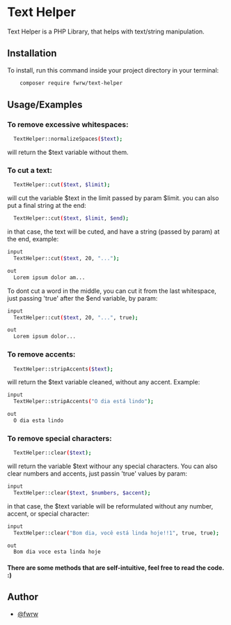 
# Text Helper

Text Helper is a PHP Library, that helps with text/string manipulation.

## Installation

To install, run this command inside your project directory in your terminal:

```bash
    composer require fwrw/text-helper
```
## Usage/Examples

### To remove excessive whitespaces:
```bash
  TextHelper::normalizeSpaces($text);
```
will return the $text variable without them.


### To cut a text:
```bash
  TextHelper::cut($text, $limit);
```
will cut the variable $text in the limit passed by param $limit.
you can also put a final string at the end:

```bash
  TextHelper::cut($text, $limit, $end);
```
in that case, the text will be cuted, and have a string (passed by param) at the end, example:
```bash
input
  TextHelper::cut($text, 20, "...");
```
```bash
out
  Lorem ipsum dolor am...
```
To dont cut a word in the middle, you can cut it from the last whitespace, just passing 'true' after the $end variable, by param:
```bash
input
  TextHelper::cut($text, 20, "...", true);
```
```bash
out
  Lorem ipsum dolor...
```
### To remove accents:
```bash
  TextHelper::stripAccents($text);
```
will return the $text variable cleaned, without any accent. Example:
```bash
input
  TextHelper::stripAccents("O dia está lindo");
```
```bash
out
  O dia esta lindo
```
### To remove special characters:
```bash
  TextHelper::clear($text);
```
will return the variable $text withour any special characters. You can also clear numbers and accents, just passin 'true' values by param:
```bash
input
  TextHelper::clear($text, $numbers, $accent);
```
in that case, the $text variable will be reformulated without any number, accent, or special character:
```bash
input
  TextHelper::clear("Bom dia, você está linda hoje!!1", true, true);
```
```bash
out
  Bom dia voce esta linda hoje
```
#### There are some methods that are self-intuitive, feel free to read the code. :)
## Author

- [@fwrw](https://www.github.com/fwrw)

